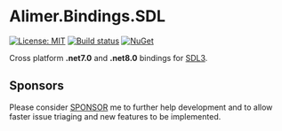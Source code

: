# Alimer.Bindings.SDL

[![License: MIT](https://img.shields.io/badge/License-MIT-green.svg)](https://github.com/amerkoleci/Alimer.Bindings.SDL/blob/main/LICENSE)
[![Build status](https://github.com/amerkoleci/Alimer.Bindings.SDL/workflows/Build/badge.svg)](https://github.com/amerkoleci/Alimer.Bindings.SDL/actions)
[![NuGet](https://img.shields.io/nuget/v/Alimer.Bindings.SDL.svg)](https://www.nuget.org/packages/Alimer.Bindings.SDL)

Cross platform **.net7.0** and **.net8.0** bindings for [SDL3](https://github.com/libsdl-org/SDL).

## Sponsors
Please consider [SPONSOR](https://github.com/sponsors/amerkoleci) me to further help development and to allow faster issue triaging and new features to be implemented.
